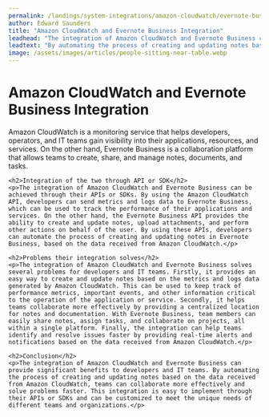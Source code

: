 ```yaml
---
permalink: /landings/system-integrations/amazon-cloudwatch/evernote-business
author: Edward Saunders
title: "Amazon CloudWatch and Evernote Business Integration"
leadhead: "The integration of Amazon CloudWatch and Evernote Business can provide significant benefits to developers and IT teams"
leadtext: "By automating the process of creating and updating notes based on the data received from Amazon CloudWatch, teams can collaborate more effectively and solve problems faster. This integration is easy to implement through their APIs or SDKs and can be customized to meet the unique needs of different teams and organizations."
image: /assets/images/articles/people-sitting-near-table.webp
---
```

<div class="arttext">	<h1>Amazon CloudWatch and Evernote Business Integration</h1>
	<p>Amazon CloudWatch is a monitoring service that helps developers, operators, and IT teams gain visibility into their applications, resources, and services. On the other hand, Evernote Business is a collaboration platform that allows teams to create, share, and manage notes, documents, and tasks. </p>

	<h2>Integration of the two through API or SDK</h2>
	<p>The integration of Amazon CloudWatch and Evernote Business can be achieved through their APIs or SDKs. By using the Amazon CloudWatch API, developers can send metrics and logs data to Evernote Business, which can be used to track the performance of their applications and services. On the other hand, the Evernote Business API provides the ability to create and update notes, upload attachments, and perform other actions on behalf of the user. By using these APIs, developers can automate the process of creating and updating notes in Evernote Business, based on the data received from Amazon CloudWatch.</p>

	<h2>Problems their integration solves</h2>
	<p>The integration of Amazon CloudWatch and Evernote Business solves several problems for developers and IT teams. Firstly, it provides an easy way to create and update notes based on the metrics and logs data generated by Amazon CloudWatch. This can be used to keep track of performance metrics, important events, and other information critical to the operation of the application or service. Secondly, it helps teams collaborate more effectively by providing a centralized location for notes and documentation. With Evernote Business, team members can easily share notes, assign tasks, and collaborate on projects, all within a single platform. Finally, the integration can help teams identify and resolve issues faster by providing real-time alerts and notifications based on the data received from Amazon CloudWatch.</p>

	<h2>Conclusion</h2>
	<p>The integration of Amazon CloudWatch and Evernote Business can provide significant benefits to developers and IT teams. By automating the process of creating and updating notes based on the data received from Amazon CloudWatch, teams can collaborate more effectively and solve problems faster. This integration is easy to implement through their APIs or SDKs and can be customized to meet the unique needs of different teams and organizations.</p>
</div>